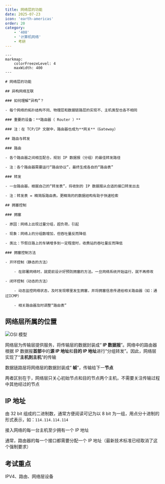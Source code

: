 ```yaml
---
title: 网络层的功能
date: 2025-07-23
icon: 'earth-americas'
order: 20
category: 
    - '408'
    - '计算机网络'
    - 考研
---
```


```markmap
---
markmap:
    colorFreezeLevel: 4
    maxWidth: 400
---

# 网络层的功能

## 异构网络互联

### 如何理解“异构”？

- 每个网络的拓扑结构不同、物理层和数据链路层的实现不、主机类型也各不相同

### 重要的设备：**路由器（ Router ）**

### 注：在 TCP/IP 文献中，路由器也成为**网关**（Gateway）

## 路由与转发

### 路由

- 各个路由器之间相互配合，规划 IP 数据报（分组）的最佳转发路径

- 注：各个路由器需要运行“路由协议”，最终生成各自的“路由表”

### 转发

- 一台路由器，根据自己的“转发表”，将收到的 IP 数据报从合适的接口转发出去

- 注：转发表 = 精简版路由表。更精简的的数据结构有助于快速检索

## 拥塞控制

### 拥塞

- 原因：网络上出现过量分组，超负荷，引起

- 现象：网络上的分组数增加，但吞吐量反而降低

- 类比：节假日路上的车辆增多到一定程度时，收费站的吞吐量反而降低

### 拥塞控制方法

- 开环控制（静态的方法）

    - 在部署网络时，就提前设计好预防拥塞的方法。一旦网络系统开始运行，就不再修改

- 闭环控制（动态的方法）

    - 动态监控网络状态，及时发现哪里发生拥塞，并将拥塞信息传递给相关路由器（如：通过ICMP）

    - 相关路由器及时调整“路由表”

```

## 网络层所属的位置

![OSI 模型](//store.s1r0ko.top/svg/m/cn/6/2_ver_2.svg)

网络层为传输层提供服务，将传输层的数据封装成“ **IP 数据报**”。网络中的路由器根据 IP 数据报**首部**中的**源 IP 地址**和**目的 IP 地址**进行“分组转发”。因此，网络层实现了“**主机到主机**”的传输

数据链路层将网络层的数据封装成“ **帧**”，传输给下一**节点**

两者区别在于，网络层只关心初始节点和目的节点两个主机，不需要关注传输过程中其他经过的节点

## IP 地址

由 32 bit 组成的二进制数，通常方便阅读可记为以 8 bit 为一组，用点分十进制的形式表示，如：`114.114.114.114`

接入网络的每一台主机至少拥有一个 IP 地址

通常，路由器的每一个接口都需要分配一个 IP 地址（最新技术标准已经取消了这个强制要求）

## 考试重点

IPV4、路由、网络层设备




